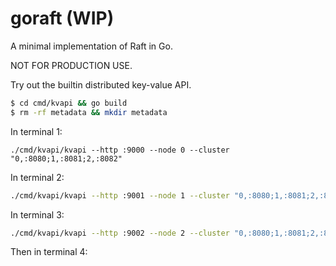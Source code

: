 # goraft (WIP)

A minimal implementation of Raft in Go.

NOT FOR PRODUCTION USE.

Try out the builtin distributed key-value API.

```bash
$ cd cmd/kvapi && go build
$ rm -rf metadata && mkdir metadata
```

In terminal 1:
```
./cmd/kvapi/kvapi --http :9000 --node 0 --cluster "0,:8080;1,:8081;2,:8082"
```

In terminal 2:

```bash
./cmd/kvapi/kvapi --http :9001 --node 1 --cluster "0,:8080;1,:8081;2,:8082"
```

In terminal 3:

```bash
./cmd/kvapi/kvapi --http :9002 --node 2 --cluster "0,:8080;1,:8081;2,:8082"
```

Then in terminal 4:
